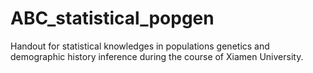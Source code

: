 # ABC_statistical_popgen
Handout for statistical knowledges in populations genetics and demographic history inference during the course of Xiamen University. 
